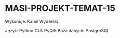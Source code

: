 # MASI-PROJEKT-TEMAT-15

Wykonuje: Kamil Wyderski

Język: Python
GUI: PyQt5
Baza danych: PostgreSQL
